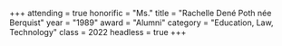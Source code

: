 +++
attending = true
honorific = "Ms."
title     = "Rachelle Dené Poth née Berquist"
year      = "1989"
award     = "Alumni"
category  = "Education, Law, Technology"
class     = 2022
headless  = true
+++
